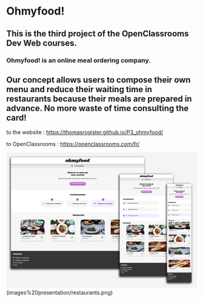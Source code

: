 # Ohmyfood!
## This is the third project of the OpenClassrooms Dev Web courses.

### Ohmyfood! is an online meal ordering company. 
Our concept allows users to compose their own menu and reduce their waiting time in restaurants because their meals are prepared in advance. 
No more waste of time consulting the card!
---
to the website : https://thomasrogister.github.io/P3_ohmyfood/

to OpenClassrooms : https://openclassrooms.com/fr/

![](images%20presentation/home%20page.png)(images%20presentation/restaurants.png)
